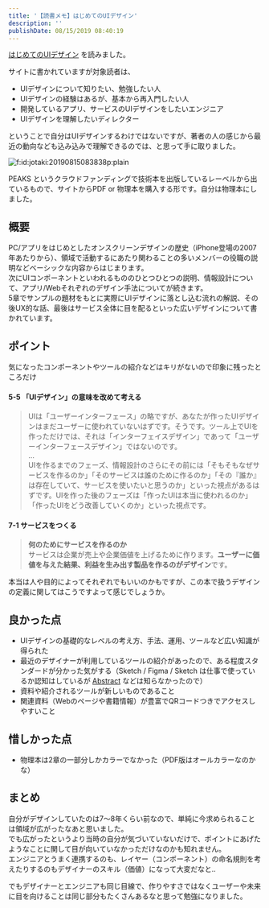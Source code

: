 ```yaml
---
title: '【読書メモ】はじめてのUIデザイン'
description: ''
publishDate: 08/15/2019 08:40:19
---
```

<p><a href="https://peaks.cc/books/ui_design">はじめてのUIデザイン</a> を読みました。</p>

<p>サイトに書かれていますが対象読者は、</p>

<ul>
<li>UIデザインについて知りたい、勉強したい人</li>
<li>UIデザインの経験はあるが、基本から再入門したい人</li>
<li>開発しているアプリ、サービスのUIデザインをしたいエンジニア</li>
<li>UIデザインを理解したいディレクター</li>
</ul>


<p>ということで自分はUIデザインするわけではないですが、著者の人の感じから最近の動向なども込み込みで理解できるのでは、と思って手に取りました。</p>

<p><span itemscope itemtype="http://schema.org/Photograph"><img src="/images/hatena/20190815083838.png" alt="f:id:jotaki:20190815083838p:plain" title="f:id:jotaki:20190815083838p:plain" class="hatena-fotolife" itemprop="image"></span></p>

<p>PEAKS というクラウドファンディングで技術本を出版しているレーベルから出ているもので、サイトからPDF or 物理本を購入する形です。自分は物理本にしました。</p>

<h2>概要</h2>

<p>PC/アプリをはじめとしたオンスクリーンデザインの歴史（iPhone登場の2007年あたりから）、領域で活動するにあたり関わることの多いメンバーの役職の説明などベーシックな内容からはじまります。<br />
次にUIコンポーネントといわれるもののひとつひとつの説明、情報設計について、アプリ/Webそれぞれのデザイン手法についてが続きます。<br />
5章でサンプルの題材をもとに実際にUIデザインに落とし込む流れの解説、その後UX的な話、最後はサービス全体に目を配るといった広いデザインについて書かれています。</p>

<h2>ポイント</h2>

<p>気になったコンポーネントやツールの紹介などはキリがないので印象に残ったところだけ</p>

<h4>5-5 「UIデザイン」の意味を改めて考える</h4>

<blockquote><p>UIは「ユーザーインターフェース」の略ですが、あなたが作ったUIデザインはまだユーザーに使われていないはずです。そうです。ツール上でUIを作っただけでは、それは「インターフェイスデザイン」であって「ユーザーインターフェースデザイン」ではないのです。<br />
...<br />
UIを作るまでのフェーズ、情報設計のさらにその前には「そもそもなぜサービスを作るのか」「そのサービスは誰のために作るのか」「その『誰か』は存在していて、サービスを使いたいと思うのか」といった視点があるはずです。UIを作った後のフェーズは「作ったUIは本当に使われるのか」「作ったUIをどう改善していくのか」といった視点です。</p></blockquote>

<h4>7-1 サービスをつくる</h4>

<blockquote><p><strong>何のためにサービスを作るのか</strong><br />
サービスは企業が売上や企業価値を上げるために作ります。<strong>ユーザーに価値を与えた結果、利益を生み出す製品を作るのがデザイン</strong>です。</p></blockquote>

<p>本当は人や目的によってそれぞれでもいいのかもですが、この本で扱うデザインの定義に関してはこうですよって感じでしょうか。</p>

<h2>良かった点</h2>

<ul>
<li>UIデザインの基礎的なレベルの考え方、手法、運用、ツールなど広い知識が得られた</li>
<li>最近のデザイナーが利用しているツールの紹介があったので、ある程度スタンダードが分かった気がする（Sketch / Figma / Sketch は仕事で使っているか認知はしているが <a href="https://www.abstract.com/">Abstract</a> などは知らなかったので）</li>
<li>資料や紹介されるツールが新しいものであること</li>
<li>関連資料（Webのページや書籍情報）が豊富でQRコードつきでアクセスしやすいこと</li>
</ul>


<h2>惜しかった点</h2>

<ul>
<li>物理本は2章の一部分しかカラーでなかった（PDF版はオールカラーなのかな）</li>
</ul>


<h2>まとめ</h2>

<p>自分がデザインしていたのは7〜8年くらい前なので、単純に今求められることは領域が広がったなあと思いました。<br />
でも広がったというより当時の自分が気づいていないだけで、ポイントにあげたようなことに関して目が向いていなかっただけなのかも知れません。<br />
エンジニアとうまく連携するのも、レイヤー（コンポーネント）の命名規則を考えたりするのもデザイナーのスキル（価値）になって大変だなと..</p>

<p>でもデザイナーとエンジニアも同じ目線で、作りやすさではなくユーザーや未来に目を向けることは同じ部分もたくさんあるなと思って勉強になりました。</p>

